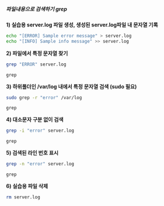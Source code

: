 ##### 파일내용으로 검색하기 grep #####

**1) 실습용 server.log 파일 생성, 생성된 server.log파일 내 문자열 기록**
```bash
echo "[ERROR] Sample error message" > server.log
echo "[INFO] Sample info message" >> server.log
```

**2) 파일에서 특정 문자열 찾기**

```bash
grep "ERROR" server.log
```

```tech
grep
```

**3) 하위폴더인 /var/log 내에서 특정 문자열 검색 (sudo 필요)**

```bash
sudo grep -r "error" /var/log
```

```tech
grep
```

**4) 대소문자 구분 없이 검색**

```bash
grep -i "error" server.log
```

```tech
grep
```

**5) 검색된 라인 번호 표시**

```bash
grep -n "error" server.log
```

```tech
grep
```

**6) 실습용 파일 삭제**
```bash
rm server.log
```
